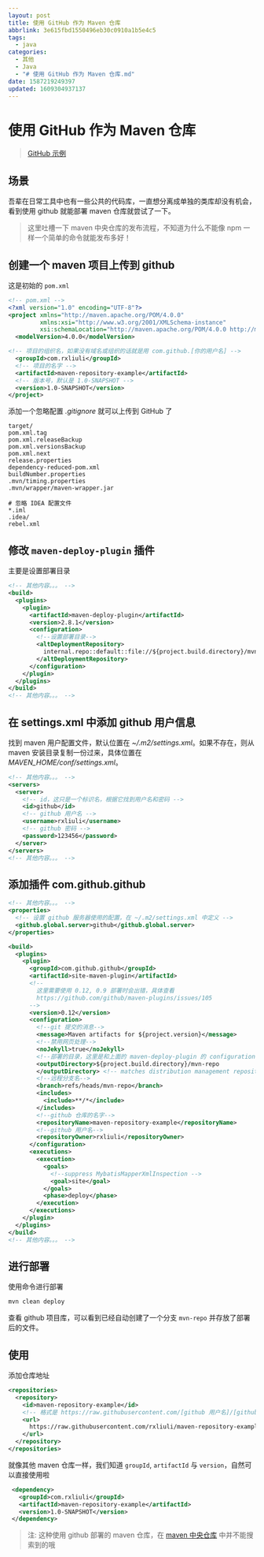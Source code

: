 ```yaml
---
layout: post
title: 使用 GitHub 作为 Maven 仓库
abbrlink: 3e615fbd1550496eb30c0910a1b5e4c5
tags:
  - java
categories:
  - 其他
  - Java
  - "# 使用 GitHub 作为 Maven 仓库.md"
date: 1587219249397
updated: 1609304937137
---
```


# 使用 GitHub 作为 Maven 仓库

> [GitHub 示例](https://github.com/rxliuli/maven-repository-example)

## 场景

吾辈在日常工具中也有一些公共的代码库，一直想分离成单独的类库却没有机会，看到使用 github 就能部署 maven 仓库就尝试了一下。

> 这里吐槽一下 maven 中央仓库的发布流程，不知道为什么不能像 npm 一样一个简单的命令就能发布多好！

## 创建一个 maven 项目上传到 github

这是初始的 `pom.xml`

```xml
<!-- pom.xml -->
<?xml version="1.0" encoding="UTF-8"?>
<project xmlns="http://maven.apache.org/POM/4.0.0"
         xmlns:xsi="http://www.w3.org/2001/XMLSchema-instance"
         xsi:schemaLocation="http://maven.apache.org/POM/4.0.0 http://maven.apache.org/xsd/maven-4.0.0.xsd">
  <modelVersion>4.0.0</modelVersion>

<!-- 项目的组织名，如果没有域名或组织的话就是用 com.github.[你的用户名] -->
  <groupId>com.rxliuli</groupId>
  <!-- 项目的名字 -->
  <artifactId>maven-repository-example</artifactId>
  <!-- 版本号，默认是 1.0-SNAPSHOT -->
  <version>1.0-SNAPSHOT</version>
</project>
```

添加一个忽略配置 *.gitignore* 就可以上传到 GitHub 了

```ignore
target/
pom.xml.tag
pom.xml.releaseBackup
pom.xml.versionsBackup
pom.xml.next
release.properties
dependency-reduced-pom.xml
buildNumber.properties
.mvn/timing.properties
.mvn/wrapper/maven-wrapper.jar

# 忽略 IDEA 配置文件
*.iml
.idea/
rebel.xml
```

## 修改 `maven-deploy-plugin` 插件

主要是设置部署目录

```xml
<!-- 其他内容。。。 -->
<build>
  <plugins>
    <plugin>
      <artifactId>maven-deploy-plugin</artifactId>
      <version>2.8.1</version>
      <configuration>
        <!--设置部署目录-->
        <altDeploymentRepository>
          internal.repo::default::file://${project.build.directory}/mvn-repo
        </altDeploymentRepository>
      </configuration>
    </plugin>
  </plugins>
</build>
<!-- 其他内容。。。 -->
```

## 在 settings.xml 中添加 github 用户信息

找到 maven 用户配置文件，默认位置在 *\~/.m2/settings.xml*。如果不存在，则从 maven 安装目录复制一份过来，具体位置在 *MAVEN\_HOME/conf/settings.xml*。

```xml
<!-- 其他内容。。。 -->
<servers>
  <server>
    <!-- id，这只是一个标识名，根据它找到用户名和密码 -->
    <id>github</id>
    <!-- github 用户名 -->
    <username>rxliuli</username>
    <!-- github 密码 -->
    <password>123456</password>
  </server>
</servers>
<!-- 其他内容。。。 -->
```

## 添加插件 com.github.github

```xml
<!-- 其他内容。。。 -->
<properties>
  <!-- 设置 github 服务器使用的配置，在 ~/.m2/settings.xml 中定义 -->
  <github.global.server>github</github.global.server>
</properties>

<build>
  <plugins>
    <plugin>
      <groupId>com.github.github</groupId>
      <artifactId>site-maven-plugin</artifactId>
      <!--
        这里需要使用 0.12, 0.9 部署时会出错，具体查看
        https://github.com/github/maven-plugins/issues/105
      -->
      <version>0.12</version>
      <configuration>
        <!--git 提交的消息-->
        <message>Maven artifacts for ${project.version}</message>
        <!--禁用网页处理-->
        <noJekyll>true</noJekyll>
        <!--部署的目录，这里是和上面的 maven-deploy-plugin 的 configuration.altDeploymentRepository 对应-->
        <outputDirectory>${project.build.directory}/mvn-repo
        </outputDirectory> <!-- matches distribution management repository url above -->
        <!--远程分支名-->
        <branch>refs/heads/mvn-repo</branch>
        <includes>
          <include>**/*</include>
        </includes>
        <!--github 仓库的名字-->
        <repositoryName>maven-repository-example</repositoryName>
        <!--github 用户名-->
        <repositoryOwner>rxliuli</repositoryOwner>
      </configuration>
      <executions>
        <execution>
          <goals>
            <!--suppress MybatisMapperXmlInspection -->
            <goal>site</goal>
          </goals>
          <phase>deploy</phase>
        </execution>
      </executions>
    </plugin>
  </plugins>
</build>
<!-- 其他内容。。。 -->
```

## 进行部署

使用命令进行部署

```sh
mvn clean deploy
```

查看 github 项目库，可以看到已经自动创建了一个分支 `mvn-repo` 并存放了部署后的文件。

## 使用

添加仓库地址

```xml
<repositories>
  <repository>
    <id>maven-repository-example</id>
    <!-- 格式是 https://raw.githubusercontent.com/[github 用户名]/[github 仓库名]/[分支名]/repository -->
    <url>
      https://raw.githubusercontent.com/rxliuli/maven-repository-example/mvn-repo/repository
    </url>
  </repository>
</repositories>
```

就像其他 maven 仓库一样，我们知道 `groupId`, `artifactId` 与 `version`，自然可以直接使用啦

```xml
 <dependency>
   <groupId>com.rxliuli</groupId>
   <artifactId>maven-repository-example</artifactId>
   <version>1.0-SNAPSHOT</version>
 </dependency>
```

> 注: 这种使用 github 部署的 maven 仓库，在 [maven 中央仓库](https://mvnrepository.com) 中并不能搜索到的哦
